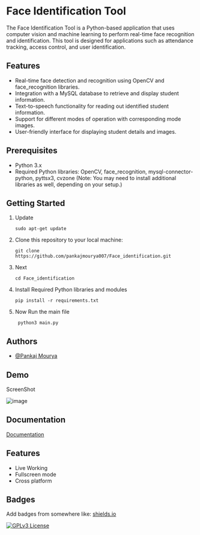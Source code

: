 # Face Identification Tool

The Face Identification Tool is a Python-based application that uses computer vision and machine learning to perform real-time face recognition and identification. This tool is designed for applications such as attendance tracking, access control, and user identification.

## Features

- Real-time face detection and recognition using OpenCV and face_recognition libraries.
- Integration with a MySQL database to retrieve and display student information.
- Text-to-speech functionality for reading out identified student information.
- Support for different modes of operation with corresponding mode images.
- User-friendly interface for displaying student details and images.

## Prerequisites

- Python 3.x
- Required Python libraries: OpenCV, face_recognition, mysql-connector-python, pyttsx3, cvzone (Note: You may need to install additional libraries as well, depending on your setup.)

## Getting Started

1. Update

   ```sudo apt-get update```


2. Clone this repository to your local machine:

   ```git clone https://github.com/pankajmourya007/Face_identification.git```

3. Next 

   ```cd Face_identification```

4. Install Required Python libraries and modules

   ```pip install -r requirements.txt```


4. Now Run the main file

   ``` python3 main.py```

 

## Authors

- [@Pankaj Mourya](https://www.github.com/pankajmourya007)


## Demo

ScreenShot


![image](https://github.com/pankajmourya007/Face_identification/assets/85764254/58a7a958-d443-4f26-9ef3-5330dab0fd54)





## Documentation

[Documentation](https://pdfroom.com/books/face-identification-tool/bXgPNEKB5ev)


## Features


- Live Working
- Fullscreen mode
- Cross platform


## Badges

Add badges from somewhere like: [shields.io](https://shields.io/)


[![GPLv3 License](https://img.shields.io/badge/License-GPL%20v3-yellow.svg)](https://choosealicense.com/licenses/gpl-3.0/)


